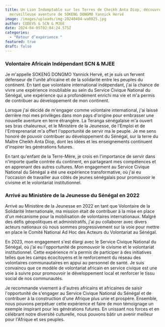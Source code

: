 ```yaml
---
title: Un Lion Indomptable sur les Terres de Cheikh Anta Diop, découvrez la
  merveilleuse aventure de SOKENG DONGMO Yannick Hervé
image: /images/uploads/img-20240404-wa0025.jpg
author: CODEVS & SCN & MJEE
date: 2024-04-05T02:04:24.575Z
categories:
  - "Retour d’expérience "
featured: true
draft: false
---
```

### Volontaire Africain Indépendant SCN & MJEE
Je m'appelle SOKENG DONGMO Yannick Hervé, et je suis un fervent défenseur de l'unité africaine et de la solidarité entre les peuples du continent. En tant que volontaire international indépendant, j'ai la chance de vivre une expérience inoubliable au sein du Service Civique National du Sénégal, une expérience qui a profondément enrichi ma vie et m'a permis de contribuer au développement de mon continent.

Lorsque j'ai décidé de m'engager comme volontaire international, j'ai laissé derrière moi mes privilèges dans mon pays d'origine pour embrasser une nouvelle aventure en terre étrangère. La Teranga sénégalaise m'a ouvert ses bras chaleureux, et le Ministère de la Jeunesse, de l'Emploi et de l'Entreprenariat m'a offert l'opportunité de servir ma le peuple. Je me sens honoré de pouvoir contribuer au développement du Sénégal, sur la terre du Maître Cheikh Anta Diop, dont les idées et les enseignements continuent d'inspirer les générations futures.

En tant qu'enfant de la Terre-Mère, je crois en l'importance de servir dans n'importe quelle contrée du continent, en partageant mes compétences et en apprenant des autres cultures. Mon engagement au Service Civique National du Sénégal a été une expérience transformative, où j'ai eu l'occasion de travailler aux côtés de jeunes sénégalais pour promouvoir le civisme et le volontariat institutionnel.
### Arrivé au Ministère de la Jeunesse du Sénégal en 2022
Arrivé au Ministère de la Jeunesse en 2022 en tant que Volontaire de la Solidarité Internationale, ma mission était de contribuer à la mise en place d'un mécanisme pour la mobilisation de volontaires internationaux. Malgré des défis géopolitiques et administratifs, j'ai pu collaborer avec divers acteurs nationaux où nous sommes progressivement sur la voie pour mettre en place le Comité National Ad Hoc des Acteurs du Volontariat au Sénégal.

En 2023, mon engagement s'est élargi avec le Service Civique National du Sénégal, où j'ai eu l'opportunité de promouvoir le civisme et le volontariat institutionnel. Cette expérience m'a permis de participer à des initiatives telles que les camps écocitoyens et le renforcement du réseau des volontaires communautaires en appui au personnel de santé. Je suis convaincu que ce modèle de volontariat africain en service civique est une voie à suivre pour promouvoir le développement local et renforcer le tissu social de nos communautés.

Je recommande vivement à d'autres africains et africaines de saisir l'opportunité de s'engager au Service Civique National du Sénégal et de contribuer à la construction d'une Afrique plus unie et prospère. Ensemble, nous pouvons perpétuer cette expérience et faire de mon témoignage un exemple inspirant pour les générations futures. En unissant nos forces et en célébrant notre diversité culturelle, nous pouvons bâtir un avenir meilleur pour l'Afrique et ses peuples.
